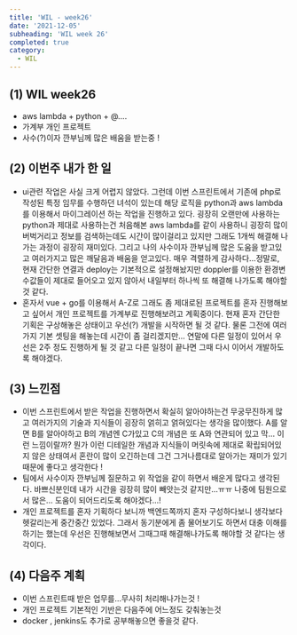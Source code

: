 ```yaml
---
title: 'WIL - week26'
date: '2021-12-05'
subheading: 'WIL week 26'
completed: true
category:
  - WIL
---
```


## (1) WIL week26

- aws lambda + python + @....
- 가계부 개인 프로젝트
- 사수(?)이자 깐부님께 많은 배움을 받는중 !

## (2) 이번주 내가 한 일

- ui관련 작업은 사실 크게 어렵지 않았다. 그런데 이번 스프린트에서 기존에 php로 작성된 특정 임무를 수행하던 녀석이 있는데 해당 로직을 python과 aws lambda를 이용해서 마이그레이션 하는 작업을 진행하고 있다. 굉장히 오랜만에 사용하는 python과 제대로 사용하는건 처음해본 aws lambda를 같이 사용하니 굉장히 많이 버벅거리고 정보를 검색하는데도 시간이 많이걸리고 있지만 그래도 1개씩 해결해 나가는 과정이 굉장히 재미있다. 그리고 나의 사수이자 깐부님께 많은 도움을 받고있고 여러가지고 많은 깨달음과 배움을 얻고있다. 매우 격렬하게 감사하다...정말로, 현재 간단한 연결과 deploy는 기본적으로 설정해놨지만 doppler를 이용한 환경변수값들이 제대로 들어오고 있지 않아서 내일부터 하나씩 또 해결해 나가도록 해야할것 같다.
- 혼자서 vue + go를 이용해서 A-Z로 그래도 좀 제대로된 프로젝트를 혼자 진행해보고 싶어서 개인 프로젝트를 가계부로 진행해보려고 계획중이다. 현재 혼자 간단한 기획은 구상해놓은 상태이고 우선(?) 개발을 시작하면 될 것 같다. 물론 그전에 여러가지 기본 셋팅을 해놓는데 시간이 좀 걸리겠지만... 연말에 다른 일정이 있어서 우선은 2주 정도 진행하게 될 것 같고 다른 일정이 끝나면 그때 다시 이어서 개발하도록 해야겠다.

## (3) 느낀점

- 이번 스프린트에서 받은 작업을 진행하면서 확실히 알아야하는건 무궁무진하게 많고 여러가지의 기술과 지식들이 굉장히 얽히고 얽혀있다는 생각을 많이했다. A를 알면 B를 알아야하고 B의 개념엔 C가있고 C의 개념은 또 A와 연관되어 있고 막... 이런 느낌이랄까? 뭔가 이런 디테일한 개념과 지식들이 머릿속에 제대로 확립되어있지 않은 상태여서 혼란이 많이 오긴하는데 그건 그거나름대로 알아가는 재미가 있기 때문에 좋다고 생각한다 !
- 팀에서 사수이자 깐부님께 질문하고 위 작업을 같이 하면서 배운게 많다고 생각된다. 바쁘신분인데 내가 시간을 굉장히 많이 빼앗는것 같지만...ㅠㅠ 나중에 팀원으로서 많은... 도움이 되어드리도록 해야겠다...!
- 개인 프로젝트를 혼자 기획하다 보니까 백엔드쪽까지 혼자 구성하다보니 생각보다 헷갈리는게 중간중간 있었다. 그래서 동기분에게 좀 물어보기도 하면서 대충 이해를 하기는 했는데 우선은 진행해보면서 그때그때 해결해나가도록 해야할 것 같다는 생각이다.

## (4) 다음주 계획

- 이번 스프린트때 받은 업무를...무사히 처리해나가는것 !
- 개인 프로젝트 기본적인 기반은 다음주에 어느정도 갖춰놓는것
- docker , jenkins도 추가로 공부해놓으면 좋을것 같다.
